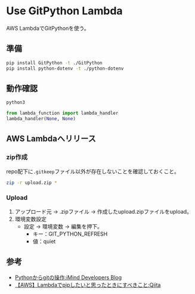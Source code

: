 # Use GitPython Lambda

AWS LambdaでGitPythonを使う。

## 準備

``` sh
pip install GitPython -t ./GitPython
pip install python-dotenv -t ./python-dotenv
```

## 動作確認

``` sh
python3
```

``` python
from lambda_function import lambda_handler
lambda_handler(None, None)
```

## AWS Lambdaへリリース

### zip作成

repo配下に```.gitkeep```ファイル以外が存在しないことを確認しておくこと。

``` sh
zip -r upload.zip *
```

### Upload

1. アップロード元 -> .zipファイル -> 作成したupload.zipファイルをupload。
2. 環境変数設定
    - 設定 -> 環境変数 -> 編集を押下。
      - キー：GIT_PYTHON_REFRESH
      - 値：quiet

## 参考

- [Pythonからgitの操作:iMind Developers Blog](https://blog.imind.jp/entry/2020/01/18/065638)
- [【AWS】Lambdaでpipしたいと思ったときにすべきこと:Qiita](https://qiita.com/Hironsan/items/0eb5578f3321c72637b4)
